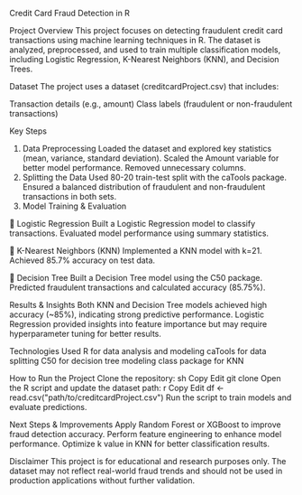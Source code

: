 Credit Card Fraud Detection in R

Project Overview
This project focuses on detecting fraudulent credit card transactions using machine learning techniques in R. The dataset is analyzed, preprocessed, and used to train multiple classification models, including Logistic Regression, K-Nearest Neighbors (KNN), and Decision Trees.

Dataset
The project uses a dataset (creditcardProject.csv) that includes:

Transaction details (e.g., amount)
Class labels (fraudulent or non-fraudulent transactions)

Key Steps
1. Data Preprocessing
Loaded the dataset and explored key statistics (mean, variance, standard deviation).
Scaled the Amount variable for better model performance.
Removed unnecessary columns.
2. Splitting the Data
Used 80-20 train-test split with the caTools package.
Ensured a balanced distribution of fraudulent and non-fraudulent transactions in both sets.
3. Model Training & Evaluation
   
🔹 Logistic Regression
Built a Logistic Regression model to classify transactions.
Evaluated model performance using summary statistics.

🔹 K-Nearest Neighbors (KNN)
Implemented a KNN model with k=21.
Achieved 85.7% accuracy on test data.

🔹 Decision Tree
Built a Decision Tree model using the C50 package.
Predicted fraudulent transactions and calculated accuracy (85.75%).

Results & Insights
Both KNN and Decision Tree models achieved high accuracy (~85%), indicating strong predictive performance.
Logistic Regression provided insights into feature importance but may require hyperparameter tuning for better results.

Technologies Used
R for data analysis and modeling
caTools for data splitting
C50 for decision tree modeling
class package for KNN

How to Run the Project
Clone the repository:
sh
Copy
Edit
git clone <repo-link>
Open the R script and update the dataset path:
r
Copy
Edit
df <- read.csv("path/to/creditcardProject.csv")
Run the script to train models and evaluate predictions.

Next Steps & Improvements
Apply Random Forest or XGBoost to improve fraud detection accuracy.
Perform feature engineering to enhance model performance.
Optimize k value in KNN for better classification results.

Disclaimer
This project is for educational and research purposes only. The dataset may not reflect real-world fraud trends and should not be used in production applications without further validation.
